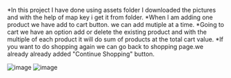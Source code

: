*In this project I have done using assets folder I downloaded the pictures and with the help of map key
i get it from folder.
*When I am adding one product we have add to cart button. we can add mutiple at a time.
*Going to cart we have an option add or delete the existing product and with the multiple of each product it will do sum of products
at the total cart value.
*If you want to do shopping again we can go back to shopping page.we already already added "Continue Shopping" button.




![image](https://github.com/Vasanthkarri/Ecomm-ShoppingCart-10/assets/95275323/f762cd75-13ea-439a-82eb-c0eae861a137)
![image](https://github.com/Vasanthkarri/Ecomm-ShoppingCart-10/assets/95275323/13a0cf9c-c55f-4b0b-a267-db6e6a964f7d)
